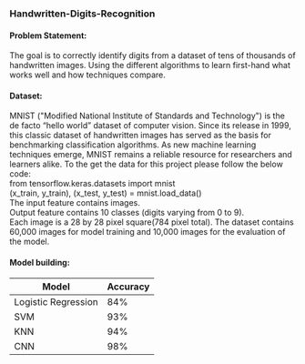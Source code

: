 ### Handwritten-Digits-Recognition

#### Problem Statement:
The goal is to correctly identify digits from a dataset of tens of thousands of handwritten images. Using the different algorithms to learn first-hand what works well and how techniques compare.<br>

#### Dataset:
MNIST ("Modified National Institute of Standards and Technology") is the de facto “hello world” dataset of computer vision. Since its release in 1999, this classic dataset of handwritten images has served as the basis for benchmarking classification algorithms. As new machine learning techniques emerge, MNIST remains a reliable resource for researchers and learners alike.
To the get the data for this project please follow the below code:<br>
from tensorflow.keras.datasets import mnist<br>
(x_train, y_train), (x_test, y_test) = mnist.load_data()<br>
The input feature contains images.<br>
Output feature contains 10 classes (digits varying from 0 to 9).<br>
Each image is a 28 by 28 pixel square(784 pixel total). The dataset contains 60,000 images for model training and 10,000 images for the evaluation of the model.<br>

#### Model building:
| Model | Accuracy |
|-------|----------|
| Logistic Regression| 84% |
| SVM | 93% |
| KNN | 94% |
| CNN | 98% |

